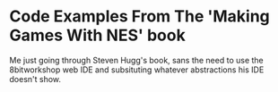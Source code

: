 # Code Examples From The 'Making Games With NES' book

Me just going through Steven Hugg's book, sans the need to use the 8bitworkshop web IDE and subsituting whatever abstractions his IDE doesn't show.
